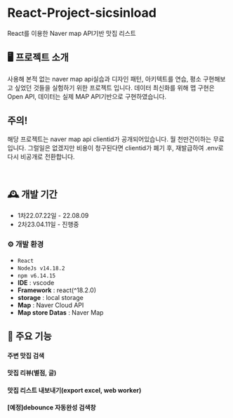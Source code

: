 # React-Project-sicsinload
React를 이용한 Naver map API기반 맛집 리스트


## 🖥️ 프로젝트 소개
사용해 본적 없는 naver map api실습과 디자인 패턴, 아키텍트를 연습, 평소 구현해보고 싶었던 것들을 실험하기 위한 프로젝트 입니다.
데이터 최신화를 위해 맵 구현은 Open API, 데이터는 실제 MAP API기반으로 구현하였습니다.

## 주의!
해당 프로젝트는 naver map api clientid가 공개되어있습니다.
월 천만건이하는 무료입니다. 
그럴일은 없겠지만 비용이 청구된다면 clientid가 폐기 후, 재발급하여 .env로 다시 비공개로 전환합니다.

<br>

## 🕰️ 개발 기간
* 1차22.07.22일 - 22.08.09
* 2차23.04.11일 - 진행중

### ⚙️ 개발 환경
- `React`
- `NodeJs v14.18.2`
- `npm v6.14.15`
- **IDE** : vscode
- **Framework** : react(^18.2.0)
- **storage** : local storage
- **Map** : Naver Cloud API
- **Map store Datas** : Naver Map

## 📌 주요 기능
#### 주변 맛집 검색 

#### 맛집 리뷰(별점, 글)

#### 맛집 리스트 내보내기(export excel, web worker)

#### [예정]debounce 자동완성 검색창
